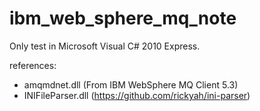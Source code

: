 # ibm_web_sphere_mq_note

Only test in Microsoft Visual C# 2010 Express.

references:
- amqmdnet.dll (From IBM WebSphere MQ Client 5.3)
- INIFileParser.dll (https://github.com/rickyah/ini-parser)
